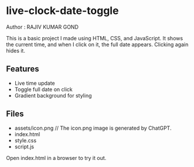 # live-clock-date-toggle
Author : RAJIV KUMAR GOND

This is a basic project I made using HTML, CSS, and JavaScript. It shows the current time, and when I click on it, the full date appears. Clicking again hides it.

## Features

- Live time update
- Toggle full date on click
- Gradient background for styling

## Files

- assets/icon.png        // The icon.png image is generated by ChatGPT.
- index.html
- style.css
- script.js

Open index.html in a browser to try it out.
